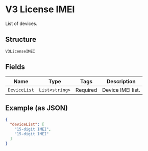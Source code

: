 
# V3 License IMEI

List of devices.

## Structure

`V3LicenseIMEI`

## Fields

| Name | Type | Tags | Description |
|  --- | --- | --- | --- |
| `DeviceList` | `List<string>` | Required | Device IMEI list. |

## Example (as JSON)

```json
{
  "deviceList": [
    "15-digit IMEI",
    "15-digit IMEI"
  ]
}
```

